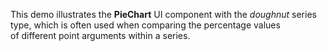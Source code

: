 This demo illustrates the **PieChart** UI component with the _doughnut_ series type, which is&nbsp;often used when comparing the percentage values of&nbsp;different point arguments within a&nbsp;series.